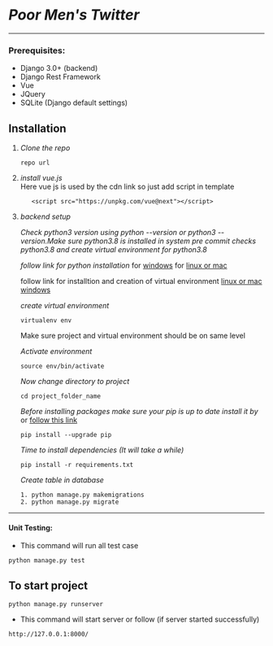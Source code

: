# _Poor Men's Twitter_
___

### Prerequisites:
* Django 3.0+ (backend)
* Django Rest Framework
* Vue
* JQuery
* SQLite (Django default settings)

## Installation
1. _Clone the repo_ 
    ```
    repo url
    ```
2. _install vue.js_ \
   Here vue js is used by the cdn link so just add script in template
    ```
       <script src="https://unpkg.com/vue@next"></script>
    ```
3. _backend setup_

   _Check python3 version using python --version or python3 --version.Make sure python3.8 is installed in system pre commit checks python3.8 and create virtual environment for python3.8_
   
   _follow link for python installation_
   for [windows](https://www.python.org/downloads/)
   for [linux or mac](https://linuxize.com/post/how-to-install-python-3-9-on-ubuntu-20-04/)
   
   follow link for installtion and creation of virtual environment
   [linux or mac](https://gist.github.com/Geoyi/d9fab4f609e9f75941946be45000632b)
   [windows](https://packaging.python.org/guides/installing-using-pip-and-virtual-environments/)
   
   _create virtual environment_
   
   ```
   virtualenv env
   ```
   
   Make sure project and virtual environment should be on same level
   
   _Activate environment_
   
   ```
   source env/bin/activate
   ```
   
   _Now change directory to project_
   
   ```
   cd project_folder_name
   ```
   _Before installing packages make sure your pip is up to date install it by_ or [follow this link](https://pip.pypa.io/en/stable/installing/)
   ```
   pip install --upgrade pip
   ```
   _Time to install dependencies (It will take a while)_
   ```
   pip install -r requirements.txt
   ```

   _Create table in database_
   ```
   1. python manage.py makemigrations
   2. python manage.py migrate
   ```
---

#### Unit Testing:
- This command will run all test case

```
python manage.py test
```



## To start project

```
python manage.py runserver
```

- This command will start server or follow (if server started successfully)

```
http://127.0.0.1:8000/
```